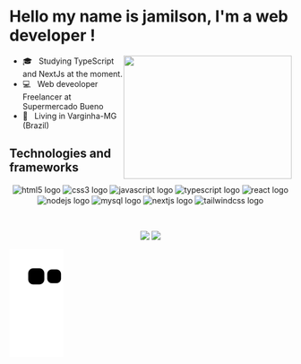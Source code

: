 <h1>  Hello my name is jamilson, I'm a web developer ! </h1>

<img align="right" width="300px" height="220px" src=https://user-images.githubusercontent.com/59488744/228268584-c5db8b09-9af8-446b-a80d-0404fcad1e15.gif>
</img>


<p align="left"> 
  <ul>
    <li>🎓 &nbsp; Studying TypeScript and NextJs at the moment.</li>
    <li>💻 &nbsp; Web deveoloper Freelancer at Supermercado Bueno</li>
    <li>📍 &nbsp;  Living in Varginha-MG (Brazil) </li>
  </ul>
</p>

<h2 align="left" border="none"> Technologies and frameworks </h2>

<div style="display: inline_block" align="center" >
  <img align="center" src="https://cdn.jsdelivr.net/gh/devicons/devicon/icons/html5/html5-original.svg" height="40" width="52" alt="html5 logo"  />
  <img align="center" src="https://cdn.jsdelivr.net/gh/devicons/devicon/icons/css3/css3-original.svg" height="40" width="52" alt="css3 logo"  />
  <img align="center" src="https://cdn.jsdelivr.net/gh/devicons/devicon/icons/javascript/javascript-original.svg" height="40" width="52" alt="javascript logo"  />
  <img align="center" src="https://cdn.jsdelivr.net/gh/devicons/devicon/icons/typescript/typescript-original.svg" height="40" width="52" alt="typescript logo"  />
  <img align="center" src="https://cdn.jsdelivr.net/gh/devicons/devicon/icons/react/react-original.svg" height="40" width="52" alt="react logo"  />
  <img align="center" src="https://cdn.jsdelivr.net/gh/devicons/devicon/icons/nodejs/nodejs-original.svg" height="40" width="52" alt="nodejs logo"  />
  <img align="center" src="https://cdn.jsdelivr.net/gh/devicons/devicon/icons/mysql/mysql-original.svg" height="40" width="52" alt="mysql logo"  />
  <img align="center" src="https://cdn.jsdelivr.net/gh/devicons/devicon/icons/nextjs/nextjs-original.svg" height="40" width="52" alt="nextjs logo"  />
  <img align="center" src="https://cdn.jsdelivr.net/gh/devicons/devicon/icons/tailwindcss/tailwindcss-original-wordmark.svg" height="40" width="52" alt="tailwindcss logo"  />
</div>

##

<br />

<div align="center">
  <img  height="160em" src="https://github-readme-stats.vercel.app/api?username=jamilsonh&theme=radical"/>
  <img  height="160em" src="https://github-readme-stats.vercel.app/api/top-langs/?username=jamilsonh&layout=compact&theme=radical"/>
</div>




![snake gif](https://github.com/Jamilsonh/Jamilsonh/blob/output/github-contribution-grid-snake.svg)


